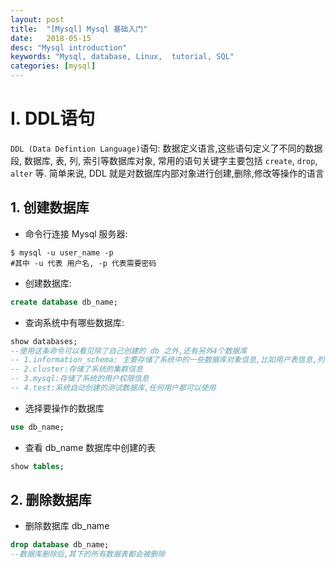 ```yaml
---
layout: post
title:  "[Mysql] Mysql 基础入门"
date:   2018-05-15
desc: "Mysql introduction"
keywords: "Mysql, database, Linux,  tutorial, SQL"
categories: [mysql]
---
```


# I. DDL语句

```DDL (Data Defintion Language)```语句: 数据定义语言,这些语句定义了不同的数据段, 数据库, 表, 列, 索引等数据库对象, 常用的语句关键字主要包括 ```create```, ```drop```, ```alter``` 等. 简单来说, DDL 就是对数据库内部对象进行创建,删除,修改等操作的语言

## 1. 创建数据库

-   命令行连接 Mysql 服务器:

```shell
$ mysql -u user_name -p
#其中 -u 代表 用户名, -p 代表需要密码
```

-   创建数据库:

```sql
create database db_name;
```

-   查询系统中有哪些数据库:

```sql
show databases;
--使用这条命令可以看见除了自己创建的 db 之外,还有另外4个数据库
-- 1.information_schema: 主要存储了系统中的一些数据库对象信息,比如用户表信息,列信息,字符集信息,分区信息
-- 2.cluster:存储了系统的集群信息
-- 3.mysql:存储了系统的用户权限信息
-- 4.test:系统自动创建的测试数据库,任何用户都可以使用
```

-   选择要操作的数据库

```sql
use db_name;
```

-   查看 db_name 数据库中创建的表

```sql
show tables;
```

## 2. 删除数据库

-   删除数据库 db_name

```sql
drop database db_name;
--数据库删除后,其下的所有数据表都会被删除
```

